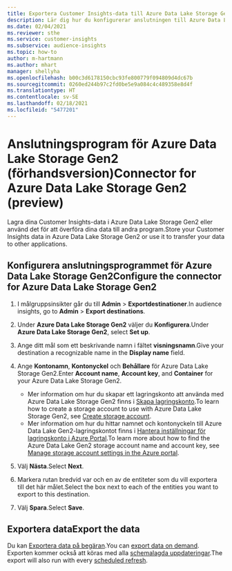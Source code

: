 ```yaml
---
title: Exportera Customer Insights-data till Azure Data Lake Storage Gen2
description: Lär dig hur du konfigurerar anslutningen till Azure Data Lake Storage Gen2.
ms.date: 02/04/2021
ms.reviewer: sthe
ms.service: customer-insights
ms.subservice: audience-insights
ms.topic: how-to
author: m-hartmann
ms.author: mhart
manager: shellyha
ms.openlocfilehash: b00c3d6178150cbc93fe800779f094809d4dc67b
ms.sourcegitcommit: 0260ed244b97c2fd0be5e9a084c4c489358e8d4f
ms.translationtype: HT
ms.contentlocale: sv-SE
ms.lasthandoff: 02/18/2021
ms.locfileid: "5477201"
---
```

# <a name="connector-for-azure-data-lake-storage-gen2-preview"></a><span data-ttu-id="0923e-103">Anslutningsprogram för Azure Data Lake Storage Gen2 (förhandsversion)</span><span class="sxs-lookup"><span data-stu-id="0923e-103">Connector for Azure Data Lake Storage Gen2 (preview)</span></span>

<span data-ttu-id="0923e-104">Lagra dina Customer Insights-data i Azure Data Lake Storage Gen2 eller använd det för att överföra dina data till andra program.</span><span class="sxs-lookup"><span data-stu-id="0923e-104">Store your Customer Insights data in Azure Data Lake Storage Gen2 or use it to transfer your data to other applications.</span></span>

## <a name="configure-the-connector-for-azure-data-lake-storage-gen2"></a><span data-ttu-id="0923e-105">Konfigurera anslutningsprogrammet för Azure Data Lake Storage Gen2</span><span class="sxs-lookup"><span data-stu-id="0923e-105">Configure the connector for Azure Data Lake Storage Gen2</span></span>

1. <span data-ttu-id="0923e-106">I målgruppsinsikter går du till **Admin** > **Exportdestinationer**.</span><span class="sxs-lookup"><span data-stu-id="0923e-106">In audience insights, go to **Admin** > **Export destinations**.</span></span>

1. <span data-ttu-id="0923e-107">Under **Azure Data Lake Storage Gen2** väljer du **Konfigurera**.</span><span class="sxs-lookup"><span data-stu-id="0923e-107">Under **Azure Data Lake Storage Gen2**, select **Set up**.</span></span>

1. <span data-ttu-id="0923e-108">Ange ditt mål som ett beskrivande namn i fältet **visningsnamn**.</span><span class="sxs-lookup"><span data-stu-id="0923e-108">Give your destination a recognizable name in the **Display name** field.</span></span>

1. <span data-ttu-id="0923e-109">Ange **Kontonamn**, **Kontonyckel** och **Behållare** för Azure Data Lake Storage Gen2.</span><span class="sxs-lookup"><span data-stu-id="0923e-109">Enter **Account name**, **Account key**, and **Container** for your Azure Data Lake Storage Gen2.</span></span>
    - <span data-ttu-id="0923e-110">Mer information om hur du skapar ett lagringskonto att använda med Azure Data Lake Storage Gen2 finns i [Skapa lagringskonto](https://docs.microsoft.com/azure/storage/blobs/create-data-lake-storage-account).</span><span class="sxs-lookup"><span data-stu-id="0923e-110">To learn how to create a storage account to use with Azure Data Lake Storage Gen2, see [Create storage account](https://docs.microsoft.com/azure/storage/blobs/create-data-lake-storage-account).</span></span> 
    - <span data-ttu-id="0923e-111">Mer information om hur du hittar namnet och kontonyckeln till Azure Data Lake Gen2-lagringskontot finns i [Hantera inställningar för lagringskonto i Azure Portal](https://docs.microsoft.com/azure/storage/common/storage-account-manage).</span><span class="sxs-lookup"><span data-stu-id="0923e-111">To learn more about how to find the Azure Data Lake Gen2 storage account name and account key, see [Manage storage account settings in the Azure portal](https://docs.microsoft.com/azure/storage/common/storage-account-manage).</span></span>

1. <span data-ttu-id="0923e-112">Välj **Nästa**.</span><span class="sxs-lookup"><span data-stu-id="0923e-112">Select **Next**.</span></span>

1. <span data-ttu-id="0923e-113">Markera rutan bredvid var och en av de entiteter som du vill exportera till det här målet.</span><span class="sxs-lookup"><span data-stu-id="0923e-113">Select the box next to each of the entities you want to export to this destination.</span></span>

1. <span data-ttu-id="0923e-114">Välj **Spara**.</span><span class="sxs-lookup"><span data-stu-id="0923e-114">Select **Save**.</span></span>

## <a name="export-the-data"></a><span data-ttu-id="0923e-115">Exportera data</span><span class="sxs-lookup"><span data-stu-id="0923e-115">Export the data</span></span>

<span data-ttu-id="0923e-116">Du kan [Exportera data på begäran](export-destinations.md#export-data-on-demand).</span><span class="sxs-lookup"><span data-stu-id="0923e-116">You can [export data on demand](export-destinations.md#export-data-on-demand).</span></span> <span data-ttu-id="0923e-117">Exporten kommer också att köras med alla [schemalagda uppdateringar](system.md#schedule-tab).</span><span class="sxs-lookup"><span data-stu-id="0923e-117">The export will also run with every [scheduled refresh](system.md#schedule-tab).</span></span>

